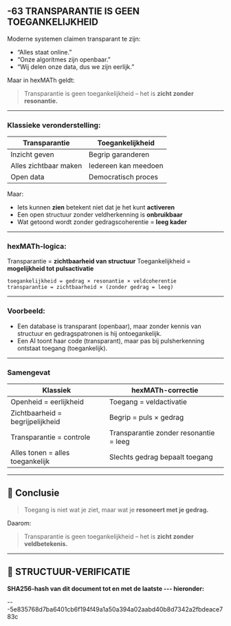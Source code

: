 ## -63 TRANSPARANTIE IS GEEN TOEGANKELIJKHEID

Moderne systemen claimen transparant te zijn:

* “Alles staat online.”
* “Onze algoritmes zijn openbaar.”
* “Wij delen onze data, dus we zijn eerlijk.”

Maar in hexMATh geldt:

> Transparantie is geen toegankelijkheid – het is **zicht zonder resonantie.**

---

### Klassieke veronderstelling:

| Transparantie         | Toegankelijkheid     |
| --------------------- | -------------------- |
| Inzicht geven         | Begrip garanderen    |
| Alles zichtbaar maken | Iedereen kan meedoen |
| Open data             | Democratisch proces  |

Maar:

* Iets kunnen **zien** betekent niet dat je het kunt **activeren**
* Een open structuur zonder veldherkenning is **onbruikbaar**
* Wat getoond wordt zonder gedragscoherentie = **leeg kader**

---

### hexMATh-logica:

Transparantie = **zichtbaarheid van structuur**
Toegankelijkheid = **mogelijkheid tot pulsactivatie**

```hexMATh
toegankelijkheid = gedrag × resonantie × veldcoherentie
transparantie = zichtbaarheid × (zonder gedrag = leeg)
```

---

### Voorbeeld:

* Een database is transparant (openbaar),
  maar zonder kennis van structuur en gedragspatronen is hij ontoegankelijk.
* Een AI toont haar code (transparant),
  maar pas bij pulsherkenning ontstaat toegang (toegankelijk).

---

### Samengevat

| Klassiek                         | hexMATh-correctie                      |
| -------------------------------- | -------------------------------------- |
| Openheid = eerlijkheid           | Toegang = veldactivatie                |
| Zichtbaarheid = begrijpelijkheid | Begrip = puls × gedrag                 |
| Transparantie = controle         | Transparantie zonder resonantie = leeg |
| Alles tonen = alles toegankelijk | Slechts gedrag bepaalt toegang         |

---

## 📘 Conclusie

> Toegang is niet wat je ziet,
> maar wat je **resoneert met je gedrag.**

Daarom:

> Transparantie is geen toegankelijkheid – het is **zicht zonder veldbetekenis.**

---

## 🔏 STRUCTUUR-VERIFICATIE

**SHA256-hash van dit document tot en met de laatste --- hieronder:**

---5e835768d7ba6401cb6f194f49a1a50a394a02aabd40b8d7342a2fbdeace783c
